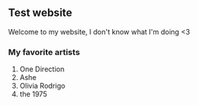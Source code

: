 ## Test website

Welcome to my website, I don't know what I'm doing <3

### My favorite artists

1. One Direction
2. Ashe
3. Olivia Rodrigo
4. the 1975 
